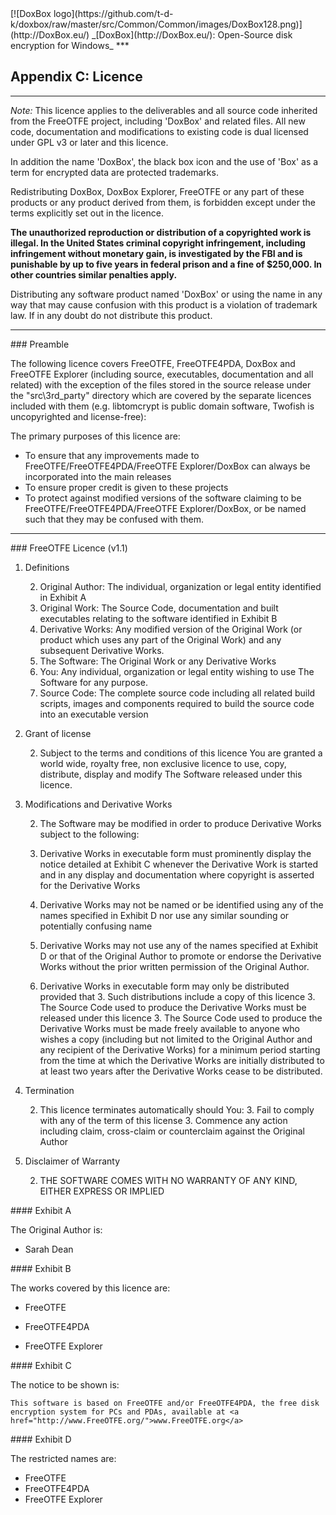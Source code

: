 

<meta content="text/html; charset=UTF-8" http-equiv="Content-Type">
<meta name="keywords" content="disk encryption, security, transparent, AES, plausible deniability, virtual drive, Linux, MS Windows, portable, USB drive, partition">
<meta name="description" content="DoxBox: An Open-Source 'on-the-fly' transparent disk encryption program for PCs. With this software, you can create one or more &quot;virtual disks&quot; on your PC - anything written to these disks is automatically encrypted before being stored on your computers hard drive.">

<meta name="author" content="Sarah Dean">
<meta name="copyright" content="Copyright 2004, 2005, 2006, 2007, 2008 Sarah Dean">


<TITLE>Appendix C: Licence</TITLE>

<LInk href="https://raw.githubusercontent.com/t-d-k/doxbox/master/docs/styles_common.css" rel="stylesheet" type="text/css">



<LInk rel="shortcut icon" href="https://github.com/t-d-k/doxbox/raw/master/src/Common/Common/images/DoxBox.ico" type="image/x-icon">

<SPAN CLASS="master_link">
[![DoxBox logo](https://github.com/t-d-k/doxbox/raw/master/src/Common/Common/images/DoxBox128.png)](http://DoxBox.eu/)
</SPAN>

<SPAN CLASS="master_title">
_[DoxBox](http://DoxBox.eu/): Open-Source disk encryption for Windows_
</SPAN>
***
 
            

## Appendix C: Licence
* * *
*Note:* This licence applies to the deliverables and all source code inherited from the FreeOTFE project, including 'DoxBox' and related files. All new code, documentation and modifications to existing code is dual licensed under GPL v3 or later and this licence.

In addition the name 'DoxBox', the black box icon and the use of 'Box' as a term for encrypted data are protected trademarks. 

Redistributing DoxBox, DoxBox Explorer, FreeOTFE or any part of these products or any product derived from them, is forbidden except under the terms explicitly set out in the licence.

**The unauthorized reproduction or distribution of a copyrighted work is illegal. In the United States criminal copyright infringement, including infringement without monetary gain, is investigated by the FBI and is punishable by up to five years in federal prison and a fine of $250,000. In other countries similar penalties apply.**

Distributing any software product named 'DoxBox' or using the name in any way that may cause confusion with this product is a violation of trademark law.
If in any doubt do not distribute this product.

* * * 
<A NAME="level_3_heading_1">
### Preamble
</A>

The following licence covers FreeOTFE, FreeOTFE4PDA, DoxBox and FreeOTFE Explorer (including source, executables, documentation and all related) with the exception of the files stored in the source release under the "src\3rd_party" directory which are covered by the separate licences included with them (e.g. libtomcrypt is public domain software, Twofish is uncopyrighted and license-free):

The primary purposes of this licence are:

+  To ensure that any improvements made to FreeOTFE/FreeOTFE4PDA/FreeOTFE Explorer/DoxBox can always be incorporated into the main releases
+  To ensure proper credit is given to these projects
+  To protect against modified versions of the software claiming to be FreeOTFE/FreeOTFE4PDA/FreeOTFE Explorer/DoxBox, or be named such that they may be confused with them.  

* * * 
<A NAME="level_3_heading_2">
### FreeOTFE Licence (v1.1)
</A>

<DIV class="licence_list_numbering">

1. Definitions	
	
	2. Original Author: The individual, organization or legal entity identified in Exhibit A  
	2. Original Work: The Source Code, documentation and built executables relating to the software identified in Exhibit B  
	2. Derivative Works: Any modified version of the Original Work (or product which uses any part of the Original Work) and any subsequent Derivative Works.  
	2. The Software: The Original Work or any Derivative Works  
	2. You: Any individual, organization or legal entity wishing to use The Software for any purpose.  
	2. Source Code: The complete source code including all related build scripts, images and components required to build the source code into an executable version

1. Grant of license

	2. Subject to the terms and conditions of this licence You are granted a world wide, royalty free, non exclusive licence to use, copy, distribute, display and modify The Software released under this licence.

1. Modifications and Derivative Works

	2. The Software may be modified in order to produce Derivative Works subject to the following:

	2. Derivative Works in executable form must prominently display the notice detailed at Exhibit C whenever the Derivative Work is started and in any display and documentation where copyright is asserted for the Derivative Works

	2. Derivative Works may not be named or be identified using any of the names specified in Exhibit D nor use any similar sounding or potentially confusing name

	2. Derivative Works may not use any of the names specified at Exhibit D or that of the Original Author to promote or endorse the Derivative Works without the prior written permission of the Original Author.

	2. Derivative Works in executable form may only be distributed provided that
		3. Such distributions include a copy of this licence
		3. The Source Code used to produce the Derivative Works must be released under this licence
		3. The Source Code used to produce the Derivative Works must be made freely available to anyone who wishes a copy (including but not limited to the Original Author and any recipient of the  Derivative Works) for a minimum period starting from the time at which the Derivative Works are initially distributed to at least two years after the Derivative Works cease to be distributed.

1. Termination

	2. This licence terminates automatically should You:
		3. Fail to comply with any of the term of this license
		3. Commence any action including claim, cross-claim or counterclaim against the Original Author
1. Disclaimer of Warranty

	2. THE SOFTWARE COMES WITH NO WARRANTY OF ANY KIND, EITHER EXPRESS OR IMPLIED
</DIV>

<A NAME="level_4_heading_1">
#### Exhibit A
</A>

The Original Author is:

* Sarah Dean

<A NAME="level_4_heading_2">
#### Exhibit B
</A>

The works covered by this licence are:

* FreeOTFE 

* FreeOTFE4PDA 

* FreeOTFE Explorer

<A NAME="level_4_heading_3">
#### Exhibit C
</A>

The notice to be shown is:

	This software is based on FreeOTFE and/or FreeOTFE4PDA, the free disk encryption system for PCs and PDAs, available at <a href="http://www.FreeOTFE.org/">www.FreeOTFE.org</a>

<A NAME="level_4_heading_4">
#### Exhibit D
</A>

The restricted names are:

* FreeOTFE 
* FreeOTFE4PDA
* FreeOTFE Explorer




